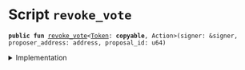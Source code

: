 
<a name="revoke_vote"></a>

# Script `revoke_vote`






<pre><code><b>public</b> <b>fun</b> <a href="revoke_vote.md#revoke_vote">revoke_vote</a>&lt;<a href="../../modules/doc/Token.md#0x1_Token">Token</a>: <b>copyable</b>, Action&gt;(signer: &signer, proposer_address: address, proposal_id: u64)
</code></pre>



<details>
<summary>Implementation</summary>


<pre><code><b>fun</b> <a href="revoke_vote.md#revoke_vote">revoke_vote</a>&lt;<a href="../../modules/doc/Token.md#0x1_Token">Token</a>: <b>copyable</b>, Action&gt;(
    signer: &signer,
    proposer_address: address,
    proposal_id: u64,
) {
    <b>let</b> (_, power) = <a href="../../modules/doc/Dao.md#0x1_Dao_vote_of">Dao::vote_of</a>&lt;<a href="../../modules/doc/Token.md#0x1_Token">Token</a>&gt;(<a href="../../modules/doc/Signer.md#0x1_Signer_address_of">Signer::address_of</a>(signer), proposer_address, proposal_id);
    <b>let</b> my_token = <a href="../../modules/doc/Dao.md#0x1_Dao_revoke_vote">Dao::revoke_vote</a>&lt;<a href="../../modules/doc/Token.md#0x1_Token">Token</a>, Action&gt;(signer, proposer_address, proposal_id, power);
    <a href="../../modules/doc/Account.md#0x1_Account_deposit">Account::deposit</a>(signer, my_token);
}
</code></pre>



</details>
